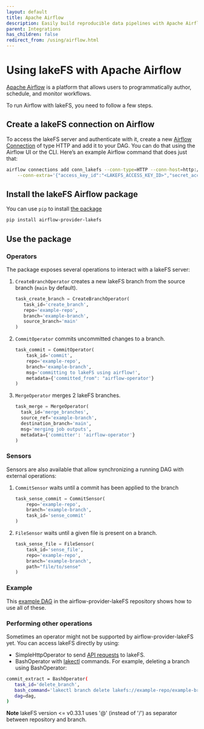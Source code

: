 ```yaml
---
layout: default
title: Apache Airflow
description: Easily build reproducible data pipelines with Apache Airflow and lakeFS using commits, without modifying the code or logic of your job.
parent: Integrations
has_children: false
redirect_from: /using/airflow.html
---
```


# Using lakeFS with Apache Airflow

[Apache Airflow](https://airflow.apache.org/) is a platform that allows users to programmatically author, schedule, and monitor workflows.

To run Airflow with lakeFS, you need to follow a few steps.

## Create a lakeFS connection on Airflow

To access the lakeFS server and authenticate with it, create a new [Airflow
Connection](https://airflow.apache.org/docs/apache-airflow/stable/howto/connection.html)
of type HTTP and add it to your DAG.  You can do that using the Airflow UI
or the CLI. Here’s an example Airflow command that does just that:

```bash
airflow connections add conn_lakefs --conn-type=HTTP --conn-host=http://<LAKEFS_ENDPOINT> \
    --conn-extra='{"access_key_id":"<LAKEFS_ACCESS_KEY_ID>","secret_access_key":"<LAKEFS_SECRET_ACCESS_KEY>"}'
```

## Install the lakeFS Airflow package

You can use `pip` to install [the package](https://pypi.org/project/airflow-provider-lakefs/)

```bash
pip install airflow-provider-lakefs
```

## Use the package

### Operators

The package exposes several operations to interact with a lakeFS server:

1. `CreateBranchOperator` creates a new lakeFS branch from the source branch (`main` by default).

   ```python
   task_create_branch = CreateBranchOperator(
      task_id='create_branch',
      repo='example-repo',
      branch='example-branch',
      source_branch='main'
   )
   ```
1. `CommitOperator` commits uncommitted changes to a branch.

   ```python
   task_commit = CommitOperator(
       task_id='commit',
       repo='example-repo',
       branch='example-branch',
       msg='committing to lakeFS using airflow!',
       metadata={'committed_from": "airflow-operator'}
   )
   ```
1. `MergeOperator` merges 2 lakeFS branches.

   ```python
   task_merge = MergeOperator(
     task_id='merge_branches',
     source_ref='example-branch',
     destination_branch='main',
     msg='merging job outputs',
     metadata={'committer': 'airflow-operator'}
   )
   ```

### Sensors

Sensors are also available that allow synchronizing a running DAG with external operations:

1. `CommitSensor` waits until a commit has been applied to the branch
   
   ```python
   task_sense_commit = CommitSensor(
       repo='example-repo',
       branch='example-branch',
       task_id='sense_commit'
   )
   ```
1. `FileSensor` waits until a given file is present on a branch.

   ```python
   task_sense_file = FileSensor(
       task_id='sense_file',
       repo='example-repo',
       branch='example-branch',
       path="file/to/sense"
   )
   ```

### Example

This [example DAG](https://github.com/treeverse/airflow-provider-lakeFS/blob/main/lakefs_provider/example_dags/lakefs-dag.py)
in the airflow-provider-lakeFS repository shows how to use all of these.

### Performing other operations

Sometimes an operator might not be supported by airflow-provider-lakeFS yet. You can access lakeFS directly by using:

- SimpleHttpOperator to send [API requests](../reference/api.md) to lakeFS. 
- BashOperator with [lakectl](/reference/cli.html) commands.
For example, deleting a branch using BashOperator:
```bash
commit_extract = BashOperator(
   task_id='delete_branch',
   bash_command='lakectl branch delete lakefs://example-repo/example-branch',
   dag=dag,
)
```

**Note** lakeFS version <= v0.33.1 uses '@' (instead of '/') as separator between repository and branch.
